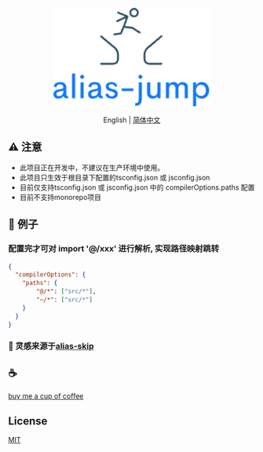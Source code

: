 <p align="center">
<img height="200" src="./assets/kv.png" alt="vscode-alias-jump">
</p>
<p align="center"> English | <a href="./README_zh.md">简体中文</a></p>

## ⚠️ 注意
- 此项目正在开发中，不建议在生产环境中使用。
- 此项目只生效于根目录下配置的tsconfig.json 或 jsconfig.json
- 目前仅支持tsconfig.json 或 jsconfig.json 中的 compilerOptions.paths 配置
- 目前不支持monorepo项目

## 🌰 例子
### 配置完才可对 import '@/xxx' 进行解析, 实现路径映射跳转
```json
{ 
  "compilerOptions": {
    "paths": {
        "@/*": ["src/*"],
        "~/*": ["src/*"]
    }
  }
}

```
### 🌱 灵感来源于[alias-skip](https://github.com/seolhw/alias-skip.git)

## :coffee:
[buy me a cup of coffee](https://github.com/Simon-He95/sponsor)

## License

[MIT](./license)
